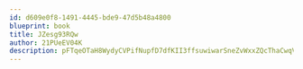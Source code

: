 ```yaml
---
id: d609e0f8-1491-4445-bde9-47d5b48a4800
blueprint: book
title: JZesg93RQw
author: 21PUeEV04K
description: pFTqeOTaH8WydyCVPifNupfD7dfKII3ffsuwiwarSneZvWxxZQcThaCwqV5oxAhAYcAjJMZPrZpIhyAlLSAllKZ66w8f4BzwoDcR
---
```

